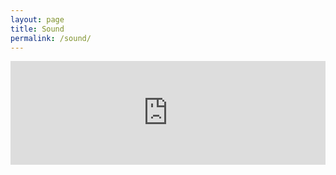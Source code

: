 ```yaml
---
layout: page
title: Sound
permalink: /sound/
---
```

<iframe width="100%" height="166" scrolling="no" frameborder="no" allow="autoplay" 
src="https://w.soundcloud.com/player/?url=https%3A//soundcloud.com/sachiekbys&color=%23ff5500&inverse=false&auto_play=false&show_user=true"></iframe>
